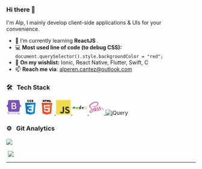 ### Hi there 👋
I'm Alp, I mainly develop client-side applications & UIs for your convenience.


<!--
**alperencantez/alperencantez** is a ✨ _special_ ✨ repository because its `README.md` (this file) appears on your GitHub profile.

Here are some ideas to get you started:

- 🔭 I’m currently working on ...
- 🌱 I’m currently learning ...
- 👯 I’m looking to collaborate on ...
- 🤔 I’m looking for help with ...
- 💬 Ask me about ...
- 📫 How to reach me: ...
- 😄 Pronouns: ...
- ⚡ Fun fact: ...
-->

- :seedling: I’m currently learning <b> ReactJS </b>.
- :computer: <strong> Most used line of code (to debug CSS):</strong> `document.querySelector().style.backgroundColor = "red";`
- 🧬 <b> On my wishlist:</b> Ionic, React Native, Flutter, Swift, C
- 📫 <b>Reach me via</b>: alperen.cantez@outlook.com

### 🛠 &nbsp; Tech Stack
<p align="left"> 
    <img src="https://raw.githubusercontent.com/devicons/devicon/master/icons/bootstrap/bootstrap-plain-wordmark.svg"
         alt="bootstrap" width="40" height="40" /> <a href="getbootstrap.com"> </a>  <img
      src="https://raw.githubusercontent.com/devicons/devicon/master/icons/css3/css3-original-wordmark.svg" alt="css3"
      width="40" height="40" /> </a> <a href="https://www.w3.org/html/" target="_blank" rel="noreferrer"> <img
      src="https://raw.githubusercontent.com/devicons/devicon/master/icons/html5/html5-original-wordmark.svg"
      alt="html5" width="40" height="40" /> </a> </a> <a href="https://developer.mozilla.org/en-US/docs/Web/JavaScript" target="_blank"
    rel="noreferrer"> <img
      src="https://raw.githubusercontent.com/devicons/devicon/master/icons/javascript/javascript-original.svg"
      alt="javascript" width="40" height="40" /> </a>  </a> <a href="https://nodejs.org" target="_blank" rel="noreferrer"> <img
      src="https://raw.githubusercontent.com/devicons/devicon/master/icons/nodejs/nodejs-original-wordmark.svg"
      alt="nodejs" width="40" height="40" /> </a>  </a> <a href="https://sass-lang.com" target="_blank" rel="noreferrer"> <img
      src="https://raw.githubusercontent.com/devicons/devicon/master/icons/sass/sass-original.svg" alt="sass" width="40"
      height="40" /> </a> <img src="https://cdn.iconscout.com/icon/free/png-256/jquery-8-1175153.png" alt="jQuery" width="40"> 
      </p>

### ⚙️ &nbsp; Git Analytics
 
<p><img align="center" src="https://github-readme-stats.vercel.app/api?username=alperencantez&theme=dark&show_icons=true" /></p>
<p>&nbsp;<img align="center" src="https://github-readme-stats.vercel.app/api/top-langs/?username=alperencantez&theme=dark&layout=compact" width="410" /></p>

------

